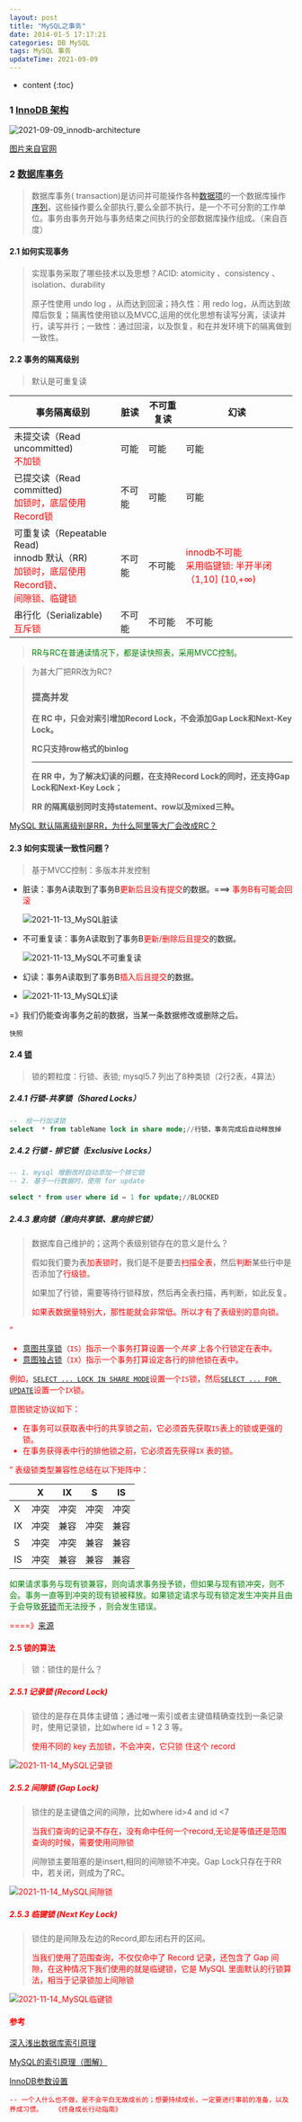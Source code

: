 ```yaml
---
layout: post
title: "MySQL之事务"
date: 2014-01-5 17:17:21
categories: DB MySQL
tags: MySQL 事务
updateTime: 2021-09-09
---
```


* content
{:toc}
### 1 [InnoDB 架构](https://dev.mysql.com/doc/refman/8.0/en/innodb-architecture.html)

![2021-09-09_innodb-architecture](\image\db\innodb-architecture.png)

[图片来自官网](https://dev.mysql.com/doc/refman/8.0/en/innodb-architecture.html)

### 2 [数据库事务](https://baike.baidu.com/item/%E6%95%B0%E6%8D%AE%E5%BA%93%E4%BA%8B%E5%8A%A1/9744607?fr=aladdin)

> 数据库事务( transaction)是访问并可能操作各种[数据项](https://baike.baidu.com/item/数据项/3227309)的一个数据库操作[序列](https://baike.baidu.com/item/序列/1302588)，这些操作要么全部执行,要么全部不执行，是一个不可分割的工作单位。事务由事务开始与事务结束之间执行的全部数据库操作组成。（来自百度）

#### 2.1 如何实现事务

> 实现事务采取了哪些技术以及思想？ACID: atomicity 、consistency 、isolation、durability
>
> 原子性使用 undo log ，从而达到回滚；持久性：用 redo log，从而达到故障后恢复；隔离性使用锁以及MVCC,运用的优化思想有读写分离，读读并行，读写并行；一致性：通过回滚，以及恢复，和在并发环境下的隔离做到一致性。



#### 2.2 事务的隔离级别

> 默认是可重复读

| 事务隔离级别                                                 | 脏读   | 不可重复读 | 幻读                                                         |
| ------------------------------------------------------------ | ------ | ---------- | ------------------------------------------------------------ |
| 未提交读（Read uncommitted) <br/><font color='red'>不加锁</font> | 可能   | 可能       | 可能                                                         |
| 已提交读（Read committed)<br/> <font color='red'>加锁时，底层使用Record锁</font><br/> | 不可能 | 可能       | 可能                                                         |
| 可重复读（Repeatable Read) <br/>innodb 默认（RR)<br/><font color='red'>加锁时，底层使用Record锁、<br/>间隙锁、临键锁</font><br/> | 不可能 | 不可能     | <font color='red'>innodb不可能<br/>采用临键锁: 半开半闭 （1,10] (10,+∞)</font> |
| 串行化（Serializable)<br/><font color='red'>互斥锁</font>    | 不可能 | 不可能     | 不可能                                                       |

> <font color='green'>RR与RC在普通读情况下，都是读快照表，采用MVCC控制。</font>

> 为甚大厂把RR改为RC?
>
> ### 提高并发
>
> **在 RC 中，只会对索引增加Record Lock，不会添加Gap Lock和Next-Key Lock。**
>
> **RC只支持row格式的binlog**
>
> ****
>
> **在 RR 中，为了解决幻读的问题，在支持Record Lock的同时，还支持Gap Lock和Next-Key Lock；**
>
> **RR 的隔离级别同时支持statement、row以及mixed三种。**

[MySQL 默认隔离级别是RR，为什么阿里等大厂会改成RC？](https://mp.weixin.qq.com/s/JGqx4gjTxuGPojjbgnW_sQ)

#### 2.3 如何实现读一致性问题？

> 基于MVCC控制：多版本并发控制

- 脏读：事务A读取到了事务B<font color='red'>更新后且没有提交</font>的数据。===> <font color='red'>事务B有可能会回滚</font>

  ![2021-11-13_MySQL脏读](\image\db\2021-11-13_MySQL脏读.png)

- 不可重复读：事务A读取到了事务B<font color='red'>更新/删除后且提交</font>的数据。

  ![2021-11-13_MySQL不可重复读](\image\db\2021-11-13_MySQL不可重复读.png)

- 幻读：事务A读取到了事务B<font color='red'>插入后且提交</font>的数据。

- ![2021-11-13_MySQL幻读](\image\db\2021-11-13_MySQL幻读.png)

=》我们仍能查询事务之前的数据，当某一条数据修改或删除之后。

`快照`

#### 2.4 [锁](https://dev.mysql.com/doc/refman/5.7/en/innodb-locking.html)

> 锁的颗粒度：行锁、表锁; mysql5.7 列出了8种类锁（2行2表，4算法）

##### 2.4.1 行锁-共享锁（Shared Locks）

```sql
--  给一行加读锁
select  * from tableName lock in share mode;//行锁，事务完成后自动释放掉
```

##### 2.4.2 行锁 - 排它锁（Exclusive Locks）

```sql
-- 1. mysql 增删改时自动添加一个排它锁
-- 2. 基于一行数据时，使用 for update

select * from user where id = 1 for update;//BLOCKED

```

##### 2.4.3 意向锁（意向共享锁、意向排它锁）

> 数据库自己维护的；这两个表级别锁存在的意义是什么？
>
> 假如我们要为表<font color='red'>加表锁时</font>，我们是不是要去<font color='red'>扫描全表</font>，然后<font color='red'>判断</font>某些行中是否添加了<font color='red'>行级锁</font>。
>
> 如果加了行锁，需要等待行锁释放，然后再全表扫描，再判断，如此反复。<font color='red'>
>
> 如果表数据量特别大，那性能就会非常低。所以才有了表级别的意向锁。

“

- [意图共享锁](https://dev.mysql.com/doc/refman/5.7/en/glossary.html#glos_intention_shared_lock)（`IS`）指示一个事务打算设置一个*共享* 上各个行锁定在表中。
- [意图独占锁](https://dev.mysql.com/doc/refman/5.7/en/glossary.html#glos_intention_exclusive_lock)（`IX`）指示一个事务打算设定各行的排他锁在表中。

例如，[`SELECT ... LOCK IN SHARE MODE`](https://dev.mysql.com/doc/refman/5.7/en/select.html)设置一个`IS`锁，然后[`SELECT ... FOR UPDATE`](https://dev.mysql.com/doc/refman/5.7/en/select.html)设置一个`IX`锁。

意图锁定协议如下：

- 在事务可以获取表中行的共享锁之前，它必须首先获取`IS`表上的锁或更强的锁。
- 在事务获得表中行的排他锁之前，它必须首先获得`IX` 表的锁。

” 表级锁类型兼容性总结在以下矩阵中：    

|      | X    | IX   | S    | IS   |
| ---- | ---- | ---- | ---- | ---- |
| X    | 冲突 | 冲突 | 冲突 | 冲突 |
| IX   | 冲突 | 兼容 | 冲突 | 兼容 |
| S    | 冲突 | 冲突 | 兼容 | 兼容 |
| IS   | 冲突 | 兼容 | 兼容 | 兼容 |

<font color='green'>如果请求事务与现有锁兼容，则向请求事务授予锁，但如果与现有锁冲突，则不会。事务一直等到冲突的现有锁被释放。如果锁定请求与现有锁定发生冲突并且由于会导致[死锁](https://dev.mysql.com/doc/refman/5.7/en/glossary.html#glos_deadlock)而无法授予 ，则会发生错误。</font>

 ====》[来源](https://dev.mysql.com/doc/refman/5.7/en/innodb-locking.html)

#### 2.5 锁的算法

> 锁：锁住的是什么？

##### 2.5.1  记录锁  (Record Lock)

> 锁住的是存在具体主键值；通过唯一索引或者主键值精确查找到一条记录时，使用记录锁，比如where id = 1 2 3 等。
>
> <font color='red'>使用不同的 key 去加锁，不会冲突，它只锁 住这个 record</font>

![2021-11-14_MySQL记录锁](\image\db\2021-11-14_MySQL记录锁.png)

##### 2.5.2 间隙锁 (Gap Lock)

> 锁住的是主键值之间的间隙，比如where id>4 and id <7
>
> <font color='red'>当我们查询的记录不存在，没有命中任何一个record,无论是等值还是范围查询的时候，需要使用间隙锁</font> 
>
> 间隙锁主要阻塞的是insert,相同的间隙锁不冲突。Gap Lock只存在于RR中，若关闭，则成为了RC。

![2021-11-14_MySQL间隙锁](\image\db\2021-11-14_MySQL间隙锁.png)

##### 2.5.3 临键锁 (Next Key Lock)

> 锁住的是间隙及左边的Record,即左闭右开的区间。
>
> <font color='red'>当我们使用了范围查询，不仅仅命中了 Record 记录，还包含了 Gap
> 间隙，在这种情况下我们使用的就是临键锁，它是 MySQL 里面默认的行锁算法，相当于记录锁加上间隙锁</font>

![2021-11-14_MySQL临键锁](\image\db\2021-11-14_MySQL临键锁.png)

#### 参考

[深入浅出数据库索引原理](https://zhuanlan.zhihu.com/p/23624390)

[MySQL的索引原理（图解）](https://www.cnblogs.com/bigox/p/11703328.html)

[InnoDB参数设置](https://dev.mysql.com/doc/refman/8.0/en/innodb-parameters.html)

```mysql
-- 一个人什么也不做，是不会平白无故成长的；想要持续成长，一定要进行事前的准备，以及养成习惯。   《终身成长行动指南》
```

